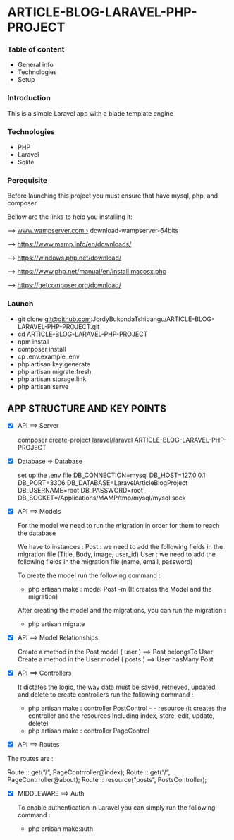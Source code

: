 # ARTICLE-BLOG-LARAVEL-PHP-PROJECT

### Table of content 

* General info
* Technologies
* Setup

### Introduction 

This is a simple Laravel app with a blade template engine

### Technologies

* PHP
* Laravel
* Sqlite

### Perequisite

Before launching this project you must ensure that have mysql, php, and composer

Bellow are the links to help you installing it:

 —> www.wampserver.com › download-wampserver-64bits

—>  https://www.mamp.info/en/downloads/

—> https://windows.php.net/download/

—>  https://www.php.net/manual/en/install.macosx.php

—> https://getcomposer.org/download/


### Launch

*  git clone git@github.com:JordyBukondaTshibangu/ARTICLE-BLOG-LARAVEL-PHP-PROJECT.git
* cd ARTICLE-BLOG-LARAVEL-PHP-PROJECT
* npm install 
* composer install
* cp .env.example .env
* php artisan key:generate
* php artisan migrate:fresh
* php artisan storage:link
* php artisan serve 




## APP STRUCTURE AND KEY POINTS


- [x] API ==> Server
	
	composer create-project laravel/laravel ARTICLE-BLOG-LARAVEL-PHP-PROJECT		

- [x] Database  => Database	
	
	set up the .env file 
	DB_CONNECTION=mysql
	DB_HOST=127.0.0.1
	DB_PORT=3306
	DB_DATABASE=LaravelArticleBlogProject
	DB_USERNAME=root
	DB_PASSWORD=root
	DB_SOCKET=/Applications/MAMP/tmp/mysql/mysql.sock 


- [x] API ==> Models

	For the model we need to run the migration in order for them to reach the database

	We have to instances : 
	Post : we need to add the following fields in the migration file (Title, Body, image, user_id)
	User : we need to add the following fields in the migration file (name, email, password)

	To create the model run the following command : 

	* php artisan make : model Post -m (It creates the Model and the migration)
	
	After creating the model and the migrations, you can run the migration : 

	* php artisan migrate

- [x] API ==> Model Relationships
	
	Create a method in the Post model ( user ) ==> Post belongsTo User
	Create a method in the User model ( posts ) ==> User hasMany Post

	
- [x] API ==> Controllers

	It dictates the logic, the way data must be saved, retrieved, updated, and delete
	to create controllers run the following command : 

	* php artisan make : controller PostControl - - resource (it creates the controller and the resources including index, store, edit, update, delete)
	* php artisan make : controller PageControl 


- [x] API ==> Routes

The routes are : 

Route :: get(“/“, PageContrroller@index);
Route :: get(“/“, PageContrroller@about);
Route :: resource(“posts”, PostsController);



- [x] MIDDLEWARE ==> Auth

	To enable authentication in Laravel you can simply run the following command : 

	* php artisan make:auth 
